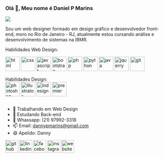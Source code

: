### Olá 👋, Meu nome é Daniel P Marins
![](https://media-exp1.licdn.com/dms/image/C4E16AQHkL1XdlPt55w/profile-displaybackgroundimage-shrink_200_800/0/1643485458882?e=1648684800&v=beta&t=Rqob42ZRYZ2EydgdNmOA-YZXEuADiQaOgIdFmKks4IA)

Sou um web designer formado em design gráfico e desenvolvedor front-end, moro no Rio de Janeiro - RJ, atualmente estou cursando análise e desenvolvimento de sistemas na IBMR.

Habilidades Web Design: 

  <div>
  <img align="center" alt="html" width="45" heith="35" src="https://cdn.jsdelivr.net/gh/devicons/devicon/icons/html5/html5-original-wordmark.svg" >
  <img align="center" alt="css" width="45" heith="35" src="https://cdn.jsdelivr.net/gh/devicons/devicon/icons/css3/css3-original-wordmark.svg" >
  <img align="center" alt="javascript" width="45" heith="35" src="https://cdn.jsdelivr.net/gh/devicons/devicon/icons/javascript/javascript-original.svg" >
  <img align="center" alt="bootstrap" width="45" heith="35" src="https://cdn.jsdelivr.net/gh/devicons/devicon/icons/bootstrap/bootstrap-original.svg" >
  <img align="center" alt="php" width="45" heith="35" src="https://cdn.jsdelivr.net/gh/devicons/devicon/icons/php/php-plain.svg" >
  <img align="center" alt="python" width="45" heith="35" src="https://cdn.jsdelivr.net/gh/devicons/devicon/icons/python/python-original.svg" >
  <img align="center" alt="java" width="45" heith="35" src="https://cdn.jsdelivr.net/gh/devicons/devicon/icons/java/java-original-wordmark.svg">
  <img align="center" alt="jquerry" width="45" heith="35" src="https://cdn.jsdelivr.net/gh/devicons/devicon/icons/jquery/jquery-original-wordmark.svg" >
  <img align="center" alt="git" width="45" heith="35" src="https://cdn.jsdelivr.net/gh/devicons/devicon/icons/git/git-original.svg" >
  
  </div>
  <br>
  Habilidades Design:
  <br>
  
  <div>
  <img align="center" alt="photoshop" width="45" heith="35" src="https://cdn.jsdelivr.net/gh/devicons/devicon/icons/photoshop/photoshop-plain.svg" >
  <img align="center" alt="illustrator" width="45" heith="35" src="https://cdn.jsdelivr.net/gh/devicons/devicon/icons/illustrator/illustrator-plain.svg" >
  <img align="center" alt="indesign" width="45" heith="35" src="https://cdn-icons-png.flaticon.com/512/688/688065.png" >
  <img align="center" alt="premier" width="45" heith="35" src="https://cdn.jsdelivr.net/gh/devicons/devicon/icons/premierepro/premierepro-plain.svg" >
</div>
<br>

- 🔭 Trabalhando em Web Design 
- 🌱 Estudando Back-end 
- 💬 Whassapp: (21) 97992-3318 
- 📫 Email: dannypmarins@gmail.com 
- 😄 Apelido: Danny 



[<img src='https://cdn.jsdelivr.net/npm/simple-icons@3.0.1/icons/github.svg' alt='github' height='40'>](https://ghttps://github.com/DannyPMarins)  [<img src='https://cdn.jsdelivr.net/npm/simple-icons@3.0.1/icons/linkedin.svg' alt='linkedin' height='40'>](https://www.linkedin.com/in/daniel-marins-890ba11ba/)  [<img src='https://cdn.jsdelivr.net/npm/simple-icons@3.0.1/icons/facebook.svg' alt='facebook' height='40'>](https://www.facebook.com/DannyMarins)  [<img src='https://cdn.jsdelivr.net/npm/simple-icons@3.0.1/icons/instagram.svg' alt='instagram' height='40'>](https://www.instagram.com/@dannypmarins/)  [<img src='https://cdn.jsdelivr.net/npm/simple-icons@3.0.1/icons/icloud.svg' alt='website' height='40'>](dannydesigner.net)  


